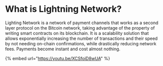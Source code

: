 # What is Lightning Network?

Lighting Network is a network of payment channels that works as a second layer protocol on the Bitcoin network, taking advantage of the property of writing smart contracts on its blockchain. It is a scalability solution that allows exponentially increasing the number of transactions and their speed by not needing on-chain confirmations, while drastically reducing network fees. Payments become instant and cost almost nothing.

{% embed url="https://youtu.be/XCSfoiD8wUA" %}
